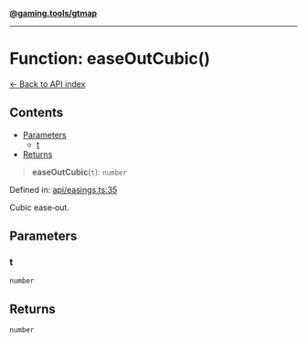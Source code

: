 [**@gaming.tools/gtmap**](README.md)

***

# Function: easeOutCubic()

[← Back to API index](./README.md)

## Contents

- [Parameters](#parameters)
  - [t](#t)
- [Returns](#returns)

> **easeOutCubic**(`t`): `number`

Defined in: [api/easings.ts:35](https://github.com/gamingtools/gt-map/blob/456675b84d19e7c9d557294c3b19a4bb0dcd9d51/packages/gtmap/src/api/easings.ts#L35)

Cubic ease‑out.

## Parameters

### t

`number`

## Returns

`number`
